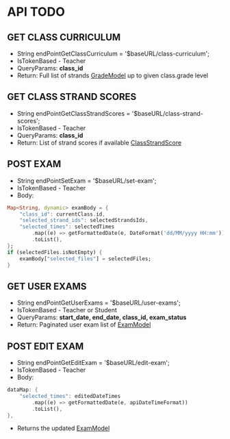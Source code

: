 # API TODO

## GET CLASS CURRICULUM
- String endPointGetClassCurriculum = '$baseURL/class-curriculum';
- IsTokenBased - Teacher
- QueryParams: **class_id**
- Return: Full list of strands [GradeModel](../models/grade.dart) up to given class.grade level

## GET CLASS STRAND SCORES
- String endPointGetClassStrandScores = '$baseURL/class-strand-scores';
- IsTokenBased - Teacher
- QueryParams: **class_id**
- Return: List of strand scores if available [ClassStrandScore](../models/class_strand_score.dart)


## POST EXAM
- String endPointSetExam = '$baseURL/set-exam';
- IsTokenBased - Teacher
- Body:
```dart
Map<String, dynamic> examBody = {
    "class_id": currentClass.id,
    "selected_strand_ids": selectedStrandsIds,
    "selected_times": selectedTimes
        .map((e) => getFormattedDate(e, DateFormat('dd/MM/yyyy HH:mm')))
        .toList(),
};
if (selectedFiles.isNotEmpty) {
    examBody["selected_files"] = selectedFiles;
}
``` 

## GET USER EXAMS
- String endPointGetUserExams = '$baseURL/user-exams';
- IsTokenBased - Teacher or Student
- QueryParams: **start_date, end_date, class_id, exam_status**
- Return: Paginated user exam list of [ExamModel](../models/exam.dart)

## POST EDIT EXAM
- String endPointGetEditExam = '$baseURL/edit-exam';
- IsTokenBased - Teacher
- Body:
```dart
dataMap: {
    "selected_times": editedDateTimes
        .map((e) => getFormattedDate(e, apiDateTimeFormat))
        .toList(),
},
```
- Returns the updated [ExamModel](../models/exam.dart)